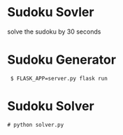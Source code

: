 # Sudoku Sovler
  solve the sudoku by 30 seconds
# Sudoku Generator
```
 $ FLASK_APP=server.py flask run
 ```
 
 # Sudoku Solver
 
 ```
 # python solver.py
 ```
